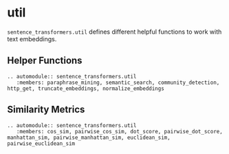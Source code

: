 # util
`sentence_transformers.util` defines different helpful functions to work with text embeddings.

## Helper Functions
```eval_rst
.. automodule:: sentence_transformers.util
   :members: paraphrase_mining, semantic_search, community_detection, http_get, truncate_embeddings, normalize_embeddings
```

## Similarity Metrics

```eval_rst
.. automodule:: sentence_transformers.util
   :members: cos_sim, pairwise_cos_sim, dot_score, pairwise_dot_score, manhattan_sim, pairwise_manhattan_sim, euclidean_sim, pairwise_euclidean_sim
```
